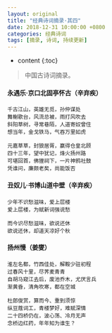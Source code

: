 ```yaml
---
layout: original
title: "经典诗词摘录·其四"
date: 2018-12-31 10:00:00 +0800 
categories: 经典诗词
tags: [摘录, 诗词, 持续更新]
---
```

* content
{:toc}


> 中国古诗词摘录。

<!-- more -->

#### 永遇乐·京口北固亭怀古（辛弃疾）

    千古江山，英雄无觅，孙仲谋处
    舞榭歌台，风流总被，雨打风吹去
    斜阳草树，寻常巷陌，人道寄奴曾住
    想当年，金戈铁马，气吞万里如虎

    元嘉草草，封狼居胥，赢得仓皇北顾
    四十三年，望中犹记，烽火扬州路
    可堪回首，佛狸祠下，一片神鸦社鼓
    凭谁问，廉颇老矣，尚能饭否

#### 丑奴儿·书博山道中壁（辛弃疾）

    少年不识愁滋味，爱上层楼
    爱上层楼，为赋新词强说愁

    而今识尽愁滋味，欲说还休
    欲说还休，却道天凉好个秋

#### 扬州慢（姜燮）

    淮左名都，竹西佳处，解鞍少驻初程
    过春风十里，尽荠麦青青
    自胡马窥江去后，废池乔木，尤厌言兵
    渐黄昏，清角吹寒，都在空城

    杜郎俊赏，算而今、重到须惊
    纵豆蔻词工，青楼梦好，难赋深情
    二十四桥仍在，波心荡、冷月无声
    念桥边红药，年年知为谁生？